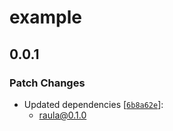# example

## 0.0.1

### Patch Changes

- Updated dependencies [[`6b8a62e`](https://github.com/toyamarinyon/raula/commit/6b8a62edf52a632acff757a5f14ef4276694cf77)]:
  - raula@0.1.0
